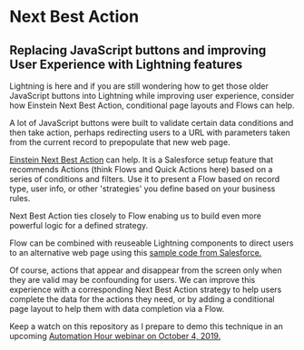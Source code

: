 # Next Best Action
## Replacing JavaScript buttons and improving User Experience with Lightning features

Lightning is here and if you are still wondering how to get those older JavaScript buttons into Lightning while improving user experience, consider how Einstein Next Best Action, conditional page layouts and Flows can help.

A lot of JavaScript buttons were built to validate certain data conditions and then take action, perhaps redirecting users to a URL with parameters taken from the current record to prepopulate that new web page.

[Einstein Next Best Action](https://help.salesforce.com/articleView?id=nba_implementation_checklist.htm&type=5) can help. It is a Salesforce setup feature that recommends Actions (think Flows and Quick Actions here) based on a series of conditions and filters. Use it to present a Flow based on record type, user info, or other 'strategies' you define based on your business rules.

Next Best Action ties closely to Flow enabing us to build even more powerful logic for a defined strategy. 

Flow can be combined with reuseable Lightning components to direct users to an alternative web page using this [sample code from Salesforce.](https://github.com/snugsfbay/LightningFlowComponents/tree/master/flow_action_components/Summer18/LoadWebPage)

Of course, actions that appear and disappear from the screen only when they are valid may be confounding for users. We can improve this experience with a corresponding Next Best Action strategy to help users complete the data for the actions they need, or by adding a conditional page layout to help them with data completion via a Flow.

Keep a watch on this repository as I prepare to demo this technique in an upcoming [Automation Hour webinar on October 4, 2019.](http://bit.ly/BHinners100419)

